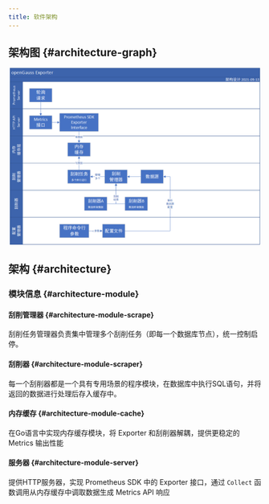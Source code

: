 ```yaml
---
title: 软件架构
---
```


## 架构图 {#architecture-graph}
![image](/img/concepts/architecture-graph-cn.png)

## 架构 {#architecture}

### 模块信息 {#architecture-module}

#### 刮削管理器 {#architecture-module-scrape}
刮削任务管理器负责集中管理多个刮削任务（即每一个数据库节点），统一控制启停。

#### 刮削器 {#architecture-module-scraper}
每一个刮削器都是一个具有专用场景的程序模块，在数据库中执行SQL语句，并将返回的数据进行处理后存入缓存中。

#### 内存缓存 {#architecture-module-cache}
在Go语言中实现内存缓存模块，将 Exporter 和刮削器解耦，提供更稳定的 Metrics 输出性能

#### 服务器 {#architecture-module-server}
提供HTTP服务器，实现 Prometheus SDK 中的 Exporter 接口，通过 `Collect` 函数调用从内存缓存中调取数据生成 Metrics API 响应